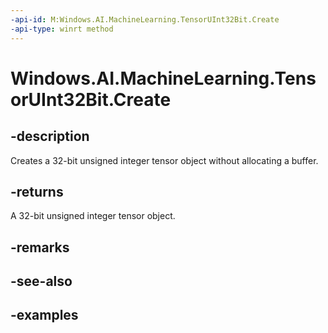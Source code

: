 ```yaml
---
-api-id: M:Windows.AI.MachineLearning.TensorUInt32Bit.Create
-api-type: winrt method
---
```


<!-- Method syntax.
public TensorUInt32Bit TensorUInt32Bit.Create()
-->

# Windows.AI.MachineLearning.TensorUInt32Bit.Create

## -description
Creates a 32-bit unsigned integer tensor object without allocating a buffer.

## -returns
A 32-bit unsigned integer tensor object.

## -remarks

## -see-also

## -examples
